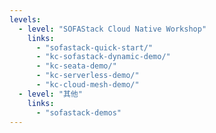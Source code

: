 ```yaml
---
levels:
  - level: "SOFAStack Cloud Native Workshop"
    links:
      - "sofastack-quick-start/"
      - "kc-sofastack-dynamic-demo/"
      - "kc-seata-demo/"
      - "kc-serverless-demo/"
      - "kc-cloud-mesh-demo/"
  - level: "其他"
    links:
      - "sofastack-demos"
---
```


